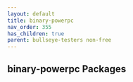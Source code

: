 ```yaml
---
layout: default
title: binary-powerpc
nav_order: 355
has_children: true
parent: bullseye-testers non-free
---
```


## binary-powerpc Packages
